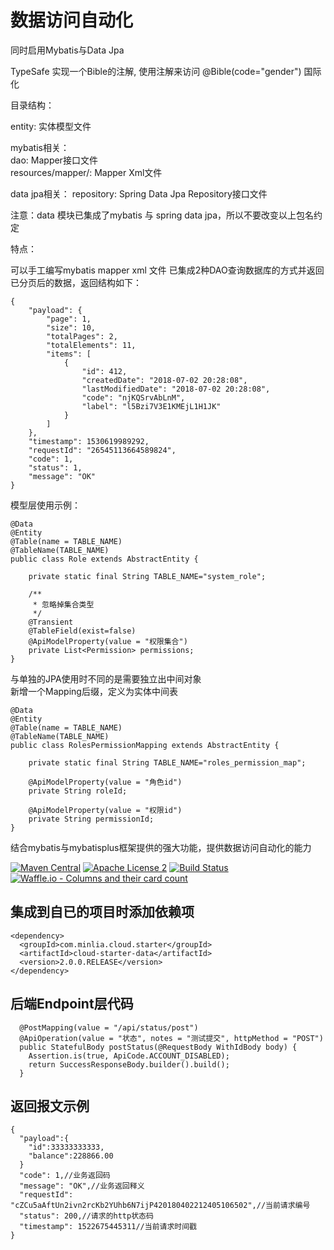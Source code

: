 # 数据访问自动化  

同时启用Mybatis与Data Jpa

TypeSafe
实现一个Bible的注解, 使用注解来访问
@Bible(code="gender")
国际化






目录结构：  

entity: 实体模型文件

mybatis相关：  
dao: Mapper接口文件  
resources/mapper/: Mapper Xml文件  

data jpa相关：
repository: Spring Data Jpa Repository接口文件

注意：data 模块已集成了mybatis 与 spring data jpa，所以不要改变以上包名约定


特点： 

可以手工编写mybatis mapper xml 文件
已集成2种DAO查询数据库的方式并返回已分页后的数据，返回结构如下：

```
{
    "payload": {
        "page": 1,
        "size": 10,
        "totalPages": 2,
        "totalElements": 11,
        "items": [
            {
                "id": 412,
                "createdDate": "2018-07-02 20:28:08",
                "lastModifiedDate": "2018-07-02 20:28:08",
                "code": "njKQSrvAbLnM",
                "label": "l5Bzi7V3E1KMEjL1H1JK"
            }
        ]
    },
    "timestamp": 1530619989292,
    "requestId": "26545113664589824",
    "code": 1,
    "status": 1,
    "message": "OK"
}
```


模型层使用示例：
```
@Data
@Entity
@Table(name = TABLE_NAME)
@TableName(TABLE_NAME)
public class Role extends AbstractEntity {

    private static final String TABLE_NAME="system_role";

    /**
     * 忽略掉集合类型
     */
    @Transient
    @TableField(exist=false)
    @ApiModelProperty(value = "权限集合")
    private List<Permission> permissions;
}

```



与单独的JPA使用时不同的是需要独立出中间对象  
新增一个Mapping后缀，定义为实体中间表

```
@Data
@Entity
@Table(name = TABLE_NAME)
@TableName(TABLE_NAME)
public class RolesPermissionMapping extends AbstractEntity {

    private static final String TABLE_NAME="roles_permission_map";

    @ApiModelProperty(value = "角色id")
    private String roleId;

    @ApiModelProperty(value = "权限id")
    private String permissionId;
}
```


结合mybatis与mybatisplus框架提供的强大功能，提供数据访问自动化的能力

[![Maven Central](https://maven-badges.herokuapp.com/maven-central/com.minlia.cloud.starter/cloud-starter-data/badge.svg?style=plastic)](https://maven-badges.herokuapp.com/maven-central/com.minlia.cloud.starter/cloud-starter-data/) 
[![Apache License 2](https://img.shields.io/badge/license-ASF2-blue.svg)](https://www.apache.org/licenses/LICENSE-2.0.txt) 
[![Build Status](https://travis-ci.org/minlia-projects/cloud-starter-data.svg?branch=master)](https://travis-ci.org/minlia-projects/cloud-starter-data)
[![Waffle.io - Columns and their card count](https://badge.waffle.io/minlia-projects/cloud-starter-data.svg?columns=all)](https://waffle.io/minlia-projects/cloud-starter-data)

## 集成到自已的项目时添加依赖项    

```pom
<dependency>
  <groupId>com.minlia.cloud.starter</groupId>
  <artifactId>cloud-starter-data</artifactId>
  <version>2.0.0.RELEASE</version>
</dependency>
```
## 后端Endpoint层代码

```
  @PostMapping(value = "/api/status/post")
  @ApiOperation(value = "状态", notes = "测试提交", httpMethod = "POST")
  public StatefulBody postStatus(@RequestBody WithIdBody body) {
    Assertion.is(true, ApiCode.ACCOUNT_DISABLED);
    return SuccessResponseBody.builder().build();
  }
```

## 返回报文示例

```
{
  "payload":{
    "id":33333333333,
    "balance":228866.00
  }
  "code": 1,//业务返回码
  "message": "OK",//业务返回释义
  "requestId": "cZCu5aAftUn2ivn2rcKb2YUhb6N7ijP420180402212405106502",//当前请求编号
  "status": 200,//请求的http状态码
  "timestamp": 1522675445311//当前请求时间戳
}
```

